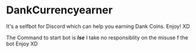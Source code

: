 # DankCurrencyearner
It's a selfbot for Discord which can help you earning Dank Coins. Enjoy! XD

The Command to start bot is _**lse**_
I take no responsiblity on the misuse f the bot
Enjoy XD
